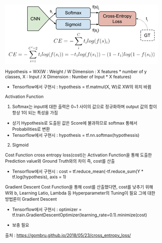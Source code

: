 ![intro](./img/intro.png)

Hypothesis = WX(W : Weight / W Dimension : X features * number of y classes, X : Input / X Dimension : Number of Input * X features)
* Tensorflow에서 구현시 : hypothesis = tf.matmul(X, W)로 XW의 위치 바뀜

Activation Function
1) Softmax는 input에 대한 출력은 0~1 사이의 값으로 정규화하며 output 값의 합이 항상 1이 되는 특성을 가짐
  * 상기 Hypothesis로 도출된 값은 Score에 불과하므로 softmax 통해서 Probabilities로 변환
  * Tensorflow에서 구현시 : hypothesis = tf.nn.softmax(hypothessis)
  
2) Sigmoid

Cost Function
cross entropy loss(cost)는 Activation Function을 통해 도출한 Prediction value와 Ground Truth와의 차이 즉, cost를 산출
* Tensorflow에서 구현시 : cost = tf.reduce_mean(-tf.reduce_sum(Y * tf.log(hypothesis), axis = 1)

Gradient Descent
Cost Function을 통해 cost를 산출했다면, cost를 낮추기 위해 W와 b, Learning Latio, Lambda 등 Hyperparameter의 Tuning이 필요
그에 대한 방법론이 Gradient Descent
* Tensorflow에서 구현시 : optimizer = tf.train.GradientDescentOptimizer(learning_rate=0.1).minimize(cost)



* 보충 필요














출처 : https://gombru.github.io/2018/05/23/cross_entropy_loss/

